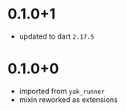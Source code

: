 # 0.1.0+1
- updated to dart `2.17.5`

# 0.1.0+0
- imported from `yak_runner`
- mixin reworked as extensions